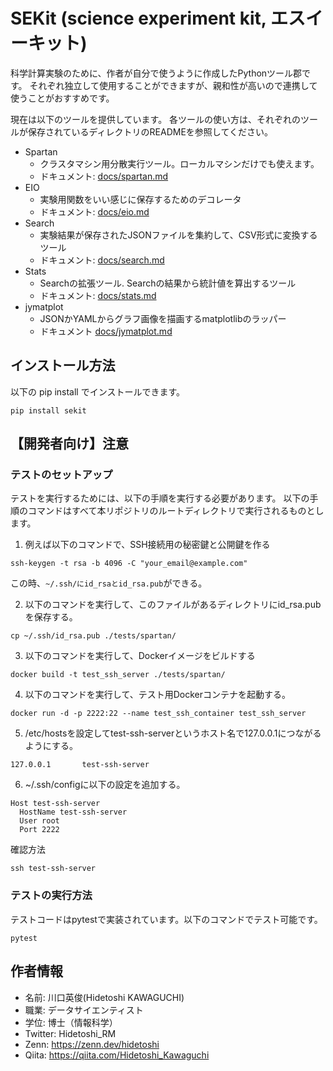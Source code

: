 # SEKit (science experiment kit, エスイーキット)
科学計算実験のために、作者が自分で使うように作成したPythonツール郡です。
それぞれ独立して使用することができますが、親和性が高いので連携して使うことがおすすめです。

現在は以下のツールを提供しています。
各ツールの使い方は、それぞれのツールが保存されているディレクトリのREADMEを参照してください。
- Spartan
  - クラスタマシン用分散実行ツール。ローカルマシンだけでも使えます。
  - ドキュメント: [docs/spartan.md](docs/spartan.md)
- EIO
  - 実験用関数をいい感じに保存するためのデコレータ
  - ドキュメント: [docs/eio.md](docs/eio.md)
- Search
  - 実験結果が保存されたJSONファイルを集約して、CSV形式に変換するツール
  - ドキュメント: [docs/search.md](docs/search.md)
- Stats
  - Searchの拡張ツール. Searchの結果から統計値を算出するツール
  - ドキュメント: [docs/stats.md](docs/stats.md)
- jymatplot
  - JSONかYAMLからグラフ画像を描画するmatplotlibのラッパー
  - ドキュメント [docs/jymatplot.md](docs/jymatplot.md)

## インストール方法
以下の pip install でインストールできます。
```
pip install sekit
```

## 【開発者向け】注意
### テストのセットアップ
テストを実行するためには、以下の手順を実行する必要があります。
以下の手順のコマンドはすべて本リポジトリのルートディレクトリで実行されるものとします。

1. 例えば以下のコマンドで、SSH接続用の秘密鍵と公開鍵を作る
```
ssh-keygen -t rsa -b 4096 -C "your_email@example.com"
```
この時、`~/.ssh/にid_rsaとid_rsa.pub`ができる。

2. 以下のコマンドを実行して、このファイルがあるディレクトリにid_rsa.pubを保存する。
```
cp ~/.ssh/id_rsa.pub ./tests/spartan/
```

3. 以下のコマンドを実行して、Dockerイメージをビルドする
```
docker build -t test_ssh_server ./tests/spartan/
```

4. 以下のコマンドを実行して、テスト用Dockerコンテナを起動する。
```
docker run -d -p 2222:22 --name test_ssh_container test_ssh_server
```

5. /etc/hostsを設定してtest-ssh-serverというホスト名で127.0.0.1につながるようにする。
```
127.0.0.1       test-ssh-server
```

6. ~/.ssh/configに以下の設定を追加する。
```
Host test-ssh-server
  HostName test-ssh-server
  User root
  Port 2222
```

確認方法
```
ssh test-ssh-server
```

### テストの実行方法
テストコードはpytestで実装されています。以下のコマンドでテスト可能です。
```
pytest
```


## 作者情報
- 名前: 川口英俊(Hidetoshi KAWAGUCHI)
- 職業: データサイエンティスト
- 学位: 博士（情報科学）
- Twitter: Hidetoshi_RM
- Zenn: https://zenn.dev/hidetoshi
- Qiita: https://qiita.com/Hidetoshi_Kawaguchi

